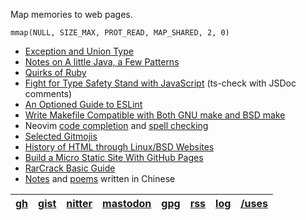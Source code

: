 Map memories to web pages.

    mmap(NULL, SIZE_MAX, PROT_READ, MAP_SHARED, 2, 0)

- [Exception and Union Type](dive-into/exceptions.md)
- [Notes on A little Java, a Few Patterns](java/a-little.md)
- [Quirks of Ruby](dive-into/ruby.md)
- [Fight for Type Safety Stand with JavaScript](dive-into/ts-check.md) (ts-check with JSDoc comments)
- [An Optioned Guide to ESLint](dive-into/eslint.md)
- [Write Makefile Compatible with Both GNU make and BSD make](dive-into/make.md)
- Neovim [code completion](vim/completion.md) and [spell checking](vim/spell.md)
- [Selected Gitmojis](dive-into/gitmoji.md)
- [History of HTML through Linux/BSD Websites](web/html-history.md)
- [Build a Micro Static Site With GitHub Pages](dive-into/gh-pages.md)
- [RarCrack Basic Guide](dive-into/rarcrack.md)
- [Notes](/dapi/README.md) and [poems](poems/README.md) written in Chinese

| [gh] | [gist] | [nitter] | [mastodon] | [gpg] | [rss] | [log] | [/uses] |
|------|--------|----------|------------|-------|-------|-------|---------|

[gh]: https://github.com/weakish "GitHub"
[Gist]: https://gist.github.com/weakish "GitHub Gist"
[nitter]: https://nitter.net/weakish "@weakish"
[mastodon]: https://social.vivaldi.net/@lib "@lib@vivaldi.net"
[gpg]: https://api.github.com/users/weakish/gpg_keys "2414 AEA0 EA48 5263 9697 F1BA 55F6 EEC2 EA3F 0A87"
[rss]: /rss.xml "RSS Feed (XML)"
[/uses]: uses/README.md "Setups, gear, software"
[log]: log/README.md "Micro web log"
